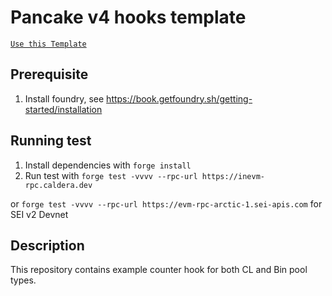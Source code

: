 # Pancake v4 hooks template

[`Use this Template`](https://github.com/new?owner=pancakeswap&template_name=pancake-v4-hooks-template&template_owner=pancakeswap)

## Prerequisite

1. Install foundry, see https://book.getfoundry.sh/getting-started/installation

## Running test

1. Install dependencies with `forge install`
2. Run test with `forge test -vvvv --rpc-url https://inevm-rpc.caldera.dev`

or `forge test -vvvv --rpc-url https://evm-rpc-arctic-1.sei-apis.com` for SEI v2 Devnet

## Description

This repository contains example counter hook for both CL and Bin pool types. 
